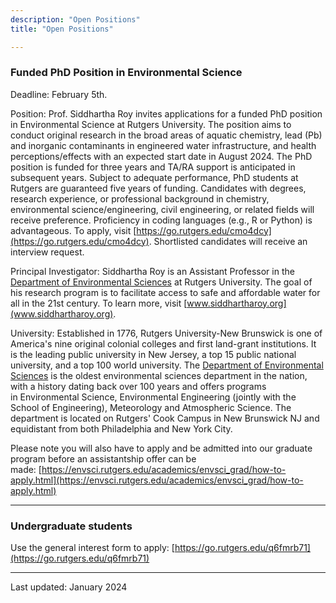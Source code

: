 ```yaml
---
description: "Open Positions"
title: "Open Positions"

---
```


### Funded PhD Position in Environmental Science

Deadline: February 5th.

Position: Prof. Siddhartha Roy invites applications for a funded PhD position in Environmental Science at Rutgers University. The position aims to conduct original research in the broad areas of aquatic chemistry, lead (Pb) and inorganic contaminants in engineered water infrastructure, and health perceptions/effects with an expected start date in August 2024. The PhD position is funded for three years and TA/RA support is anticipated in subsequent years. Subject to adequate performance, PhD students at Rutgers are guaranteed five years of funding. Candidates with degrees, research experience, or professional background in chemistry, environmental science/engineering, civil engineering, or related fields will receive preference. Proficiency in coding languages (e.g., R or Python) is advantageous. To apply, visit [https://go.rutgers.edu/cmo4dcy](https://go.rutgers.edu/cmo4dcy). Shortlisted candidates will receive an interview request.

Principal Investigator: Siddhartha Roy is an Assistant Professor in the [Department of Environmental Sciences](https://envsci.rutgers.edu/) at Rutgers University. The goal of his research program is to facilitate access to safe and affordable water for all in the 21st century. To learn more, visit [www.siddhartharoy.org](www.siddhartharoy.org).

University: Established in 1776, Rutgers University-New Brunswick is one of America's nine original colonial colleges and first land-grant institutions. It is the leading public university in New Jersey, a top 15 public national university, and a top 100 world university. The [Department of Environmental Sciences](https://envsci.rutgers.edu/) is the oldest environmental sciences department in the nation, with a history dating back over 100 years and offers programs in Environmental Science, Environmental Engineering (jointly with the School of Engineering), Meteorology and Atmospheric Science. The department is located on Rutgers' Cook Campus in New Brunswick NJ and equidistant from both Philadelphia and New York City.

Please note you will also have to apply and be admitted into our graduate program before an assistantship offer can be made: [https://envsci.rutgers.edu/academics/envsci_grad/how-to-apply.html](https://envsci.rutgers.edu/academics/envsci_grad/how-to-apply.html)

------

### Undergraduate students

Use the general interest form to apply: [https://go.rutgers.edu/q6fmrb71](https://go.rutgers.edu/q6fmrb71)

------

Last updated: January 2024
